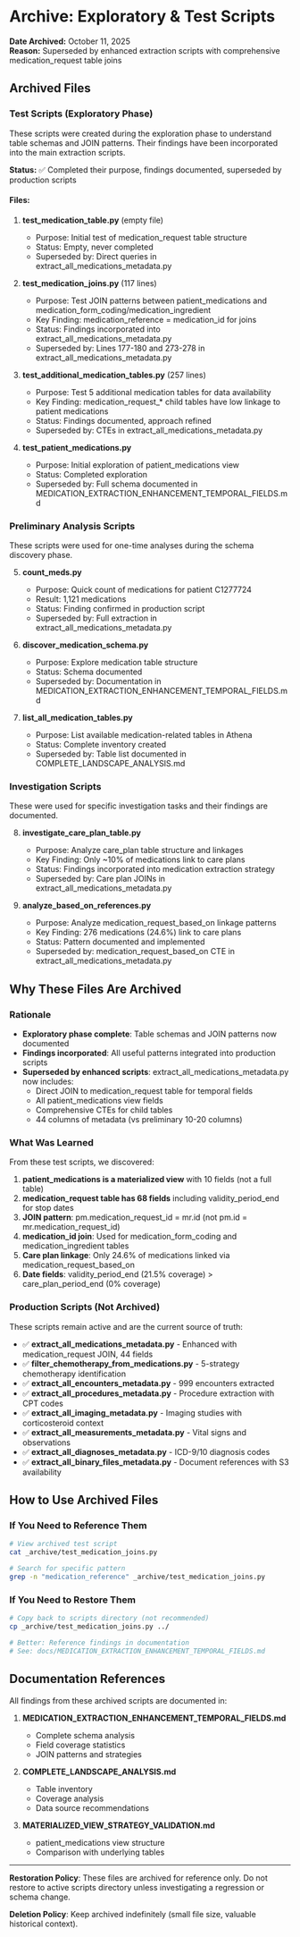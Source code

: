 # Archive: Exploratory & Test Scripts

**Date Archived:** October 11, 2025  
**Reason:** Superseded by enhanced extraction scripts with comprehensive medication_request table joins

## Archived Files

### Test Scripts (Exploratory Phase)
These scripts were created during the exploration phase to understand table schemas and JOIN patterns. Their findings have been incorporated into the main extraction scripts.

**Status:** ✅ Completed their purpose, findings documented, superseded by production scripts

#### Files:
1. **test_medication_table.py** (empty file)
   - Purpose: Initial test of medication_request table structure
   - Status: Empty, never completed
   - Superseded by: Direct queries in extract_all_medications_metadata.py

2. **test_medication_joins.py** (117 lines)
   - Purpose: Test JOIN patterns between patient_medications and medication_form_coding/medication_ingredient
   - Key Finding: medication_reference = medication_id for joins
   - Status: Findings incorporated into extract_all_medications_metadata.py
   - Superseded by: Lines 177-180 and 273-278 in extract_all_medications_metadata.py

3. **test_additional_medication_tables.py** (257 lines)
   - Purpose: Test 5 additional medication tables for data availability
   - Key Finding: medication_request_* child tables have low linkage to patient medications
   - Status: Findings documented, approach refined
   - Superseded by: CTEs in extract_all_medications_metadata.py

4. **test_patient_medications.py**
   - Purpose: Initial exploration of patient_medications view
   - Status: Completed exploration
   - Superseded by: Full schema documented in MEDICATION_EXTRACTION_ENHANCEMENT_TEMPORAL_FIELDS.md

### Preliminary Analysis Scripts
These scripts were used for one-time analyses during the schema discovery phase.

5. **count_meds.py**
   - Purpose: Quick count of medications for patient C1277724
   - Result: 1,121 medications
   - Status: Finding confirmed in production script
   - Superseded by: Full extraction in extract_all_medications_metadata.py

6. **discover_medication_schema.py**
   - Purpose: Explore medication table structure
   - Status: Schema documented
   - Superseded by: Documentation in MEDICATION_EXTRACTION_ENHANCEMENT_TEMPORAL_FIELDS.md

7. **list_all_medication_tables.py**
   - Purpose: List available medication-related tables in Athena
   - Status: Complete inventory created
   - Superseded by: Table list documented in COMPLETE_LANDSCAPE_ANALYSIS.md

### Investigation Scripts
These were used for specific investigation tasks and their findings are documented.

8. **investigate_care_plan_table.py**
   - Purpose: Analyze care_plan table structure and linkages
   - Key Finding: Only ~10% of medications link to care plans
   - Status: Findings incorporated into medication extraction strategy
   - Superseded by: Care plan JOINs in extract_all_medications_metadata.py

9. **analyze_based_on_references.py**
   - Purpose: Analyze medication_request_based_on linkage patterns
   - Key Finding: 276 medications (24.6%) link to care plans
   - Status: Pattern documented and implemented
   - Superseded by: medication_request_based_on CTE in extract_all_medications_metadata.py

## Why These Files Are Archived

### Rationale
- **Exploratory phase complete**: Table schemas and JOIN patterns now documented
- **Findings incorporated**: All useful patterns integrated into production scripts
- **Superseded by enhanced scripts**: extract_all_medications_metadata.py now includes:
  - Direct JOIN to medication_request table for temporal fields
  - All patient_medications view fields
  - Comprehensive CTEs for child tables
  - 44 columns of metadata (vs preliminary 10-20 columns)

### What Was Learned

From these test scripts, we discovered:
1. **patient_medications is a materialized view** with 10 fields (not a full table)
2. **medication_request table has 68 fields** including validity_period_end for stop dates
3. **JOIN pattern**: pm.medication_request_id = mr.id (not pm.id = mr.medication_request_id)
4. **medication_id join**: Used for medication_form_coding and medication_ingredient tables
5. **Care plan linkage**: Only 24.6% of medications linked via medication_request_based_on
6. **Date fields**: validity_period_end (21.5% coverage) > care_plan_period_end (0% coverage)

### Production Scripts (Not Archived)

These scripts remain active and are the current source of truth:

- ✅ **extract_all_medications_metadata.py** - Enhanced with medication_request JOIN, 44 fields
- ✅ **filter_chemotherapy_from_medications.py** - 5-strategy chemotherapy identification
- ✅ **extract_all_encounters_metadata.py** - 999 encounters extracted
- ✅ **extract_all_procedures_metadata.py** - Procedure extraction with CPT codes
- ✅ **extract_all_imaging_metadata.py** - Imaging studies with corticosteroid context
- ✅ **extract_all_measurements_metadata.py** - Vital signs and observations
- ✅ **extract_all_diagnoses_metadata.py** - ICD-9/10 diagnosis codes
- ✅ **extract_all_binary_files_metadata.py** - Document references with S3 availability

## How to Use Archived Files

### If You Need to Reference Them
```bash
# View archived test script
cat _archive/test_medication_joins.py

# Search for specific pattern
grep -n "medication_reference" _archive/test_medication_joins.py
```

### If You Need to Restore Them
```bash
# Copy back to scripts directory (not recommended)
cp _archive/test_medication_joins.py ../

# Better: Reference findings in documentation
# See: docs/MEDICATION_EXTRACTION_ENHANCEMENT_TEMPORAL_FIELDS.md
```

## Documentation References

All findings from these archived scripts are documented in:

1. **MEDICATION_EXTRACTION_ENHANCEMENT_TEMPORAL_FIELDS.md**
   - Complete schema analysis
   - Field coverage statistics
   - JOIN patterns and strategies

2. **COMPLETE_LANDSCAPE_ANALYSIS.md**
   - Table inventory
   - Coverage analysis
   - Data source recommendations

3. **MATERIALIZED_VIEW_STRATEGY_VALIDATION.md**
   - patient_medications view structure
   - Comparison with underlying tables

---

**Restoration Policy**: These files are archived for reference only. Do not restore to active scripts directory unless investigating a regression or schema change.

**Deletion Policy**: Keep archived indefinitely (small file size, valuable historical context).
